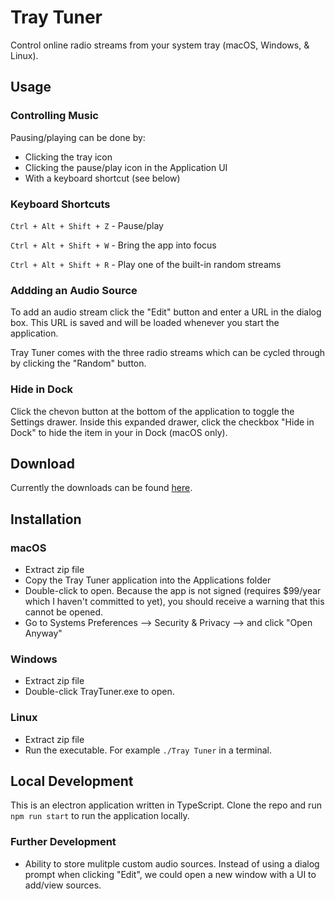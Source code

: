 # Tray Tuner

Control online radio streams from your system tray (macOS, Windows, & Linux).

## Usage

### Controlling Music

Pausing/playing can be done by:

- Clicking the tray icon
- Clicking the pause/play icon in the Application UI
- With a keyboard shortcut (see below)

### Keyboard Shortcuts

`Ctrl + Alt + Shift + Z` - Pause/play

`Ctrl + Alt + Shift + W` - Bring the app into focus

`Ctrl + Alt + Shift + R` - Play one of the built-in random streams

### Addding an Audio Source

To add an audio stream click the "Edit" button and enter a URL in the dialog box. This URL is saved and will be loaded whenever you start the application.

Tray Tuner comes with the three radio streams which can be cycled through by clicking the "Random" button.

### Hide in Dock

Click the chevon button at the bottom of the application to toggle the Settings drawer. Inside this expanded drawer, click the checkbox "Hide in Dock" to hide the item in your in Dock (macOS only).

## Download

Currently the downloads can be found [here](https://drive.google.com/open?id=1uyz-Y-EZ8_Dw0jdy2QWyLeq5TK0wBp-T).

## Installation

### macOS

- Extract zip file
- Copy the Tray Tuner application into the Applications folder
- Double-click to open. Because the app is not signed (requires \$99/year which I haven't committed to yet), you should receive a warning that this cannot be opened.
- Go to Systems Preferences --> Security & Privacy --> and click "Open Anyway"

### Windows

- Extract zip file
- Double-click TrayTuner.exe to open.

### Linux

- Extract zip file
- Run the executable. For example `./Tray Tuner` in a terminal.

## Local Development

This is an electron application written in TypeScript. Clone the repo and run `npm run start` to run the application locally.

### Further Development

- Ability to store mulitple custom audio sources. Instead of using a dialog prompt when clicking "Edit", we could open a new window with a UI to add/view sources.
